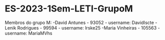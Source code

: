 # ES-2023-1Sem-LETI-GrupoM

Membros do grupo M:
-David Antunes - 93052 - username: DavidIscte
-Lenik Rodrigues - 99594 - username: lrske25
-Maria Vinheiras - 105563 - username: MariaMVhs
